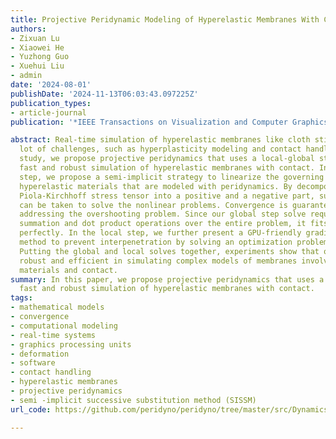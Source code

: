 ```yaml
---
title: Projective Peridynamic Modeling of Hyperelastic Membranes With Contact
authors:
- Zixuan Lu
- Xiaowei He
- Yuzhong Guo
- Xuehui Liu
- admin
date: '2024-08-01'
publishDate: '2024-11-13T06:03:43.097225Z'
publication_types:
- article-journal
publication: '*IEEE Transactions on Visualization and Computer Graphics, 30*(8)'

abstract: Real-time simulation of hyperelastic membranes like cloth still faces a
  lot of challenges, such as hyperplasticity modeling and contact handling. In this
  study, we propose projective peridynamics that uses a local-global strategy to enable
  fast and robust simulation of hyperelastic membranes with contact. In the global
  step, we propose a semi-implicit strategy to linearize the governing equation for
  hyperelastic materials that are modeled with peridynamics. By decomposing the first
  Piola-Kirchhoff stress tensor into a positive and a negative part, successive substitutions
  can be taken to solve the nonlinear problems. Convergence is guaranteed by further
  addressing the overshooting problem. Since our global step solve requires no energy
  summation and dot product operations over the entire problem, it fits into GPU implementation
  perfectly. In the local step, we further present a GPU-friendly gradient descent
  method to prevent interpenetration by solving an optimization problem independently.
  Putting the global and local solves together, experiments show that our method is
  robust and efficient in simulating complex models of membranes involving hyperelastic
  materials and contact.
summary: In this paper, we propose projective peridynamics that uses a local-global strategy to enable
  fast and robust simulation of hyperelastic membranes with contact.
tags:
- mathematical models
- convergence
- computational modeling
- real-time systems
- graphics processing units
- deformation
- software
- contact handling
- hyperelastic membranes
- projective peridynamics
- semi -implicit successive substitution method (SISSM)
url_code: https://github.com/peridyno/peridyno/tree/master/src/Dynamics/Cuda/Peridynamics

---
```

